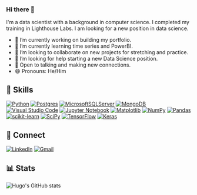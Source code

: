 ### Hi there 👋

<!--
**hapl/hapl** is a ✨ _special_ ✨ repository because its `README.md` (this file) appears on your GitHub profile.
-->
I'm a data scientist with a background in computer science. I completed my training in Lighthouse Labs. I am looking for a new position in data science.

- 🔭 I’m currently working on building my portfolio.
- 🌱 I’m currently learning time series and PowerBI.
- 👯 I’m looking to collaborate on new projects for stretching and practice.
- 🤔 I’m looking for help starting a new Data Science position.
- 💬 Open to talking and making new connections.
- 😄 Pronouns: He/Him


🎯 Skills
---
[![Python](https://img.shields.io/badge/python-3670A0?style=for-the-badge&logo=python&logoColor=ffdd54)](#)
[![Postgres](https://img.shields.io/badge/postgres-%23316192.svg?style=for-the-badge&logo=postgresql&logoColor=white)](#)
[![MicrosoftSQLServer](https://img.shields.io/badge/Microsoft%20SQL%20Server-CC2927?style=for-the-badge&logo=microsoft%20sql%20server&logoColor=white)](#)
[![MongoDB](https://img.shields.io/badge/MongoDB-%234ea94b.svg?style=for-the-badge&logo=mongodb&logoColor=white)](#)
[![Visual Studio Code](https://img.shields.io/badge/Visual%20Studio%20Code-0078d7.svg?style=for-the-badge&logo=visual-studio-code&logoColor=white)](#)
[![Jupyter Notebook](https://img.shields.io/badge/jupyter-%23FA0F00.svg?style=for-the-badge&logo=jupyter&logoColor=white)](#)
[![Matplotlib](https://img.shields.io/badge/Matplotlib-%23ffffff.svg?style=for-the-badge&logo=Matplotlib&logoColor=black)](#)
[![NumPy](https://img.shields.io/badge/numpy-%23013243.svg?style=for-the-badge&logo=numpy&logoColor=white)](#)
[![Pandas](https://img.shields.io/badge/pandas-%23150458.svg?style=for-the-badge&logo=pandas&logoColor=white)](#)
[![scikit-learn](https://img.shields.io/badge/scikit--learn-%23F7931E.svg?style=for-the-badge&logo=scikit-learn&logoColor=white)](#)
[![SciPy](https://img.shields.io/badge/SciPy-%230C55A5.svg?style=for-the-badge&logo=scipy&logoColor=%white)](#)
[![TensorFlow](https://img.shields.io/badge/TensorFlow-%23FF6F00.svg?style=for-the-badge&logo=TensorFlow&logoColor=white)](#)
[![Keras](https://img.shields.io/badge/Keras-%23D00000.svg?style=for-the-badge&logo=Keras&logoColor=white)](#)

🤝 Connect
---
[![LinkedIn](https://img.shields.io/badge/linkedin-%230077B5.svg?style=for-the-badge&logo=linkedin&logoColor=white)](https://www.linkedin.com/in/hugo-perdomo/)
[![Gmail](https://img.shields.io/badge/Gmail-D14836?style=for-the-badge&logo=gmail&logoColor=white)](mailto:hugo.perdomo@gmail.com)

📊 Stats
---

![Hugo's GitHub stats](https://github-readme-stats.vercel.app/api?username=hapl&show_icons=true&bg_color=00000000&hide=stars,prs,contribs)

